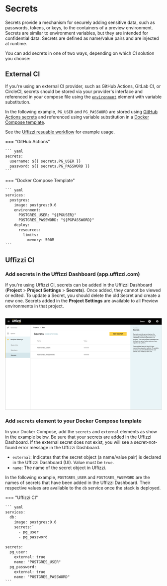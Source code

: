 # Secrets  

Secrets provide a mechanism for securely adding sensitive data, such as passwords, tokens, or keys, to the containers of a preview environment. Secrets are similar to environment variables, but they are intended for confidential data. Secrets are defined as name/value pairs and are injected at runtime. 

You can add secrets in one of two ways, depending on which CI solution you choose:

## External CI

If you're using an external CI provider, such as GitHub Actions, GitLab CI, or CircleCI, secrets should be stored via your provider's interface and referenced in your compose file using the [`environment`](../references/compose-spec.md#environment) element with variable substitution.  

In the following example, `PG_USER` and `PG_PASSWORD` are stored using [GitHub Actions secrets](https://docs.github.com/en/actions/security-guides/encrypted-secrets) and referenced using variable substitution in a [Docker Compose template](../docker-compose-template.md).  

See the [Uffizzi resuable workflow](https://github.com/marketplace/actions/create-preview-environment) for example usage.

=== "GitHub Actions"

    ``` yaml
    secrets:
      username: ${{ secrets.PG_USER }}
      password: ${{ secrets.PG_PASSWORD }}
    ```  

=== "Docker Compose Template"

    ``` yaml
    services:
      postgres:
        image: postgres:9.6
        environment:
          POSTGRES_USER: "${PGUSER}"
          POSTGRES_PASSWORD: "${PGPASSWORD}"
        deploy:
          resources:
            limits:
              memory: 500M
    ```  

## Uffizzi CI 

### Add secrets in the Uffizzi Dashboard (app.uffizzi.com)
If you're using Uffizzi CI, secrets can be added in the Uffizzi Dashboard (**Project** > **Project Settings** > **Secrets**). Once added, they cannot be viewed or edited. To update a Secret, you should delete the old Secret and create a new one. Secrets added in the **Project Settings** are available to all Preview environments in that project.  
&nbsp;  

![](../assets/images/secrets.png)

### Add `secrets` element to your Docker Compose template  

In your Docker Compose, add the `secrets` and `external` elements as show in the example below. Be sure that your secrets are added in the Uffizzi Dashboard. If the external secret does not exist, you will see a secret-not-found error message in the Uffizzi Dashboard.

- `external`: Indicates that the secret object (a name/value pair) is declared in the Uffizzi Dashboard (UI). Value must be `true`.  
- `name`: The name of the secret object in Uffizzi.

In the following example, `POSTGRES_USER` and `POSTGRES_PASSWORD` are the names of secrets that have been added in the Uffizzi Dashboard. Their respective values are available to the `db` service once the stack is deployed.  

=== "Uffizzi CI"

    ``` yaml
    services:
      db:
        image: postgres:9.6
        secrets:`
          - pg_user
          - pg_password

    secrets:
      pg_user:
        external: true
        name: "POSTGRES_USER"
      pg_password:
        external: true
        name: "POSTGRES_PASSWORD"
    ```